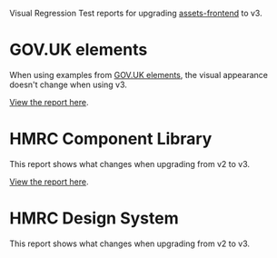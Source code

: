 Visual Regression Test reports for upgrading [assets-frontend](https://github.com/hmrc/assets-frontend/) to v3.

# GOV.UK elements

When using examples from [GOV.UK elements](https://govuk-elements.herokuapp.com/), the visual appearance doesn't change when using v3.

[View the report here](https://github.tools.tax.service.gov.uk/pages/HMRC/assets-frontend-vrt-reports/govuk_elements/html_report/index.html).

# HMRC Component Library

This report shows what changes when upgrading from v2 to v3.

[View the report here](https://github.tools.tax.service.gov.uk/pages/HMRC/assets-frontend-vrt-reports/component_library/html_report/index.html).

# HMRC Design System

This report shows what changes when upgrading from v2 to v3.

